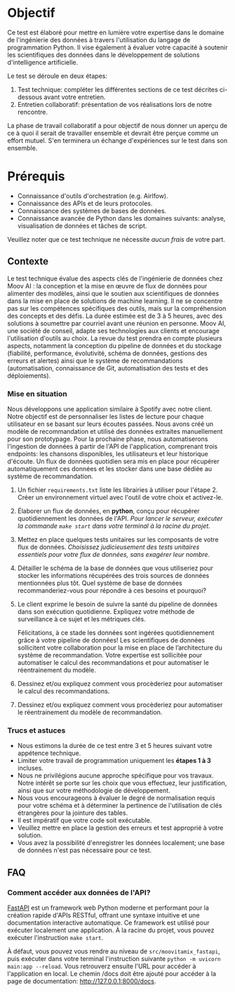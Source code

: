# Objectif

Ce test est élaboré pour mettre en lumière votre expertise dans le domaine de l'ingénierie des données à travers l'utilisation du langage de programmation Python. Il vise également à évaluer votre capacité à soutenir les scientifiques des données dans le développement de solutions d'intelligence artificielle.

Le test se déroule en deux étapes:

1. Test technique: compléter les différentes sections de ce test décrites ci-dessous avant votre entretien.
2. Entretien collaboratif: présentation de vos réalisations lors de notre rencontre.

La phase de travail collaboratif a pour objectif de nous donner un aperçu de ce à quoi il serait de travailler ensemble et devrait être perçue comme un effort mutuel. S'en terminera un échange d'expériences sur le test dans son ensemble.

# Prérequis

- Connaissance d'outils d'orchestration (e.g. Airlfow).
- Connaissance des APIs et de leurs protocoles.
- Connaissance des systèmes de bases de données.
- Connaissance avancée de Python dans les domaines suivants: analyse, visualisation de données et tâches de script.

Veuillez noter que ce test technique ne nécessite *aucun frais* de votre part.

## Contexte

Le test technique évalue des aspects clés de l'ingénierie de données chez Moov AI : la conception et la mise en œuvre de flux de données pour alimenter des modèles, ainsi que le soutien aux scientifiques de données dans la mise en place de solutions de machine learning. Il ne se concentre pas sur les compétences spécifiques des outils, mais sur la compréhension des concepts et des défis. La durée estimée est de 3 à 5 heures, avec des solutions à soumettre par courriel avant une réunion en personne. Moov AI, une société de conseil, adapte ses technologies aux clients et encourage l'utilisation d'outils au choix. La revue du test prendra en compte plusieurs aspects, notamment la conception du pipeline de données et du stockage (fiabilité, performance, évolutivité, schéma de données, gestions des erreurs et alertes) ainsi que le système de recommandations (automatisation, connaissance de Git, automatisation des tests et des déploiements).

### Mise en situation

Nous développons une application similaire à Spotify avec notre client. Notre objectif est de personnaliser les listes de lecture pour chaque utilisateur en se basant sur leurs écoutes passées. Nous avons créé un modèle de recommandation et utilisé des données extraites manuellement pour son prototypage. Pour la prochaine phase, nous automatiserons l'ingestion de données à partir de l'API de l'application, comprenant trois endpoints: les chansons disponibles, les utilisateurs et leur historique d'écoute. Un flux de données quotidien sera mis en place pour récupérer automatiquement ces données et les stocker dans une base dédiée au système de recommandation.

1. Un fichier `requirements.txt` liste les librairies à utiliser pour l'étape 2. Créer un environnement virtuel avec l'outil de votre choix et activez-le.

2. Élaborer un flux de données, en **python**, conçu pour récupérer quotidiennement les données de l'API.
*Pour lancer le serveur, exécuter la commande `make start` dans votre terminal à la racine du projet.*

3. Mettez en place quelques tests unitaires sur les composants de votre flux de données.
*Choisissez judicieusement des tests unitaires essentiels pour votre flux de données, sans exagérer leur nombre.*

4. Détailler le schéma de la base de données que vous utiliseriez pour stocker les informations récupérées des trois sources de données mentionnées plus tôt. Quel système de base de données recommanderiez-vous pour répondre à ces besoins et pourquoi?

5. Le client exprime le besoin de suivre la santé du pipeline de données dans son exécution quotidienne. Expliquez votre méthode de surveillance à ce sujet et les métriques clés.

   Félicitations, à ce stade les données sont ingérées quotidiennement grâce à votre pipeline de données! Les scientifiques de données sollicitent votre collaboration pour la mise en place de l’architecture du système de recommandation. Votre expertise est sollicitée pour automatiser le calcul des recommandations et pour automatiser le réentrainement du modèle.

6. Dessinez et/ou expliquez comment vous procèderiez pour automatiser le calcul des recommandations.

7. Dessinez et/ou expliquez comment vous procèderiez pour automatiser le réentrainement du modèle de recommandation.

### Trucs et astuces

- Nous estimons la durée de ce test entre 3 et 5 heures suivant votre appétence technique.
- Limiter votre travail de programmation uniquement les **étapes 1 à 3** incluses.
- Nous ne privilégions aucune approche spécifique pour vos travaux. Notre intérêt se porte sur les choix que vous effectuez, leur justification, ainsi que sur votre méthodologie de développement.
- Nous vous encourageons à évaluer le degré de normalisation requis pour votre schéma et à déterminer la pertinence de l'utilisation de clés étrangères pour la jointure des tables.
- Il est impératif que votre code soit exécutable.
- Veuillez mettre en place la gestion des erreurs et test approprié à votre solution.
- Vous avez la possibilité d'enregistrer les données localement; une base de données n'est pas nécessaire pour ce test.

## FAQ

### Comment accéder aux données de l'API?

[FastAPI](https://fastapi.tiangolo.com/) est un framework web Python moderne et performant pour la création rapide d'APIs RESTful, offrant une syntaxe intuitive et une documentation interactive automatique. Ce framework est utilisé pour exécuter localement une application.
À la racine du projet, vous pouvez exécuter l'instruction `make start`.

À défaut, vous pouvez vous rendre au niveau de `src/moovitamix_fastapi`, puis exécuter dans votre terminal l'instruction suivante `python -m uvicorn main:app --reload`. Vous retrouverz ensuite l'URL pour accéder à l'application en local. Le chemin /docs doit être ajouté pour accéder à la page de documentation: <http://127.0.0.1:8000/docs>.
